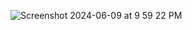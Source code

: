 ![Screenshot 2024-06-09 at 9 59 22 PM](https://github.com/yashrajbharti/time-series-graphs/assets/43868318/ed4aeef8-2eb6-4a95-8d15-927d4f28389f)
